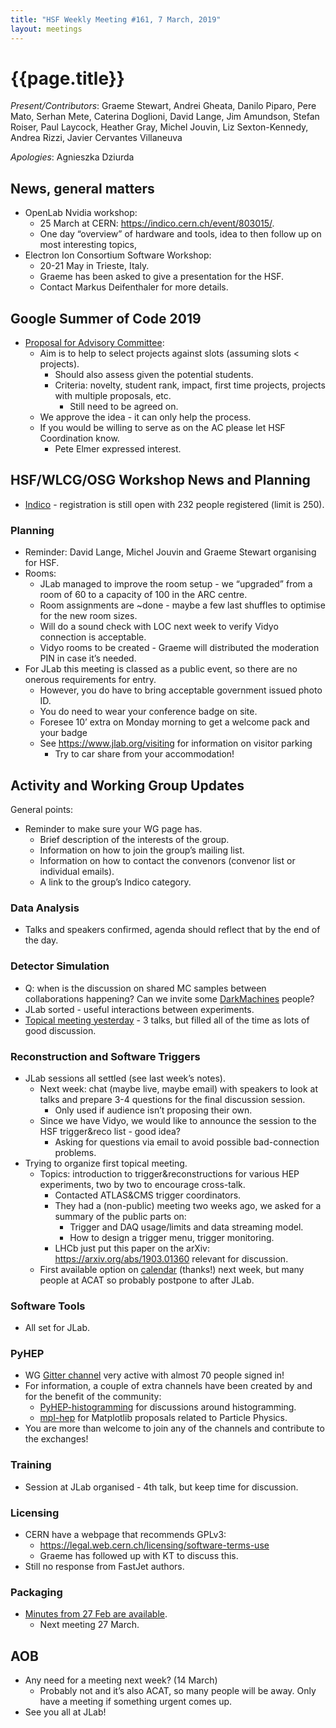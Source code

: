 ```yaml
---
title: "HSF Weekly Meeting #161, 7 March, 2019"
layout: meetings
---
```


# {{page.title}}

*Present/Contributors*: Graeme Stewart, Andrei Gheata, Danilo Piparo,
Pere Mato, Serhan Mete, Caterina Doglioni, David Lange, Jim Amundson,
Stefan Roiser, Paul Laycock, Heather Gray, Michel Jouvin, Liz
Sexton-Kennedy, Andrea Rizzi, Javier Cervantes Villaneuva

*Apologies*: Agnieszka Dziurda

## News, general matters
  - OpenLab Nvidia workshop:
      - 25 March at CERN:
        [<span class="underline">https://indico.cern.ch/event/803015/</span>](https://indico.cern.ch/event/803015/).
      - One day “overview” of hardware and tools, idea to then follow
        up on most interesting topics,
  - Electron Ion Consortium Software Workshop:
      - 20-21 May in Trieste, Italy.
      - Graeme has been asked to give a presentation for the HSF.
      - Contact Markus Deifenthaler for more details.

## Google Summer of Code 2019
  - [<span class="underline">Proposal for Advisory
    Committee</span>](https://docs.google.com/document/d/17ifO0i4O5JsBVKkcx3j75Z_iW2bXFnCbqFB2YirlJQw/edit?usp=sharing):
      - Aim is to help to select projects against slots (assuming
        slots \< projects).
          - Should also assess given the potential students.
          - Criteria: novelty, student rank, impact, first time
            projects, projects with multiple proposals, etc.
              - Still need to be agreed on.
      - We approve the idea - it can only help the process.
      - If you would be willing to serve as on the AC please let HSF
        Coordination know.
          - Pete Elmer expressed
    interest.

## HSF/WLCG/OSG Workshop News and Planning
  - [<span class="underline">Indico</span>](https://indico.cern.ch/event/759388/) -
    registration is still open with 232 people registered (limit is 250).

### Planning
  - Reminder: David Lange, Michel Jouvin and Graeme Stewart organising
    for HSF.
  - Rooms:
      - JLab managed to improve the room setup - we “upgraded” from a
        room of 60 to a capacity of 100 in the ARC centre.
      - Room assignments are \~done - maybe a few last shuffles to
        optimise for the new room sizes.
      - Will do a sound check with LOC next week to verify Vidyo
        connection is acceptable.
      - Vidyo rooms to be created - Graeme will distributed the
        moderation PIN in case it’s needed.
  - For JLab this meeting is classed as a public event, so there are
    no onerous requirements for entry.
      - However, you do have to bring acceptable government issued
        photo ID.
      - You do need to wear your conference badge on site.
      - Foresee 10’ extra on Monday morning to get a welcome pack and
        your badge
      - See
        [<span class="underline">https://www.jlab.org/visiting</span>](https://www.jlab.org/visiting)
        for information on visitor parking
          - Try to car share from your accommodation\!

## Activity and Working Group Updates
General points:
  - Reminder to make sure your WG page has.
      - Brief description of the interests of the group.
      - Information on how to join the group’s mailing list.
      - Information on how to contact the convenors (convenor list or
        individual emails).
      - A link to the group’s Indico category.

### Data Analysis
  - Talks and speakers confirmed, agenda should reflect that by the
    end of the day.

### Detector Simulation
  - Q: when is the discussion on shared MC samples between
    collaborations happening? Can we invite some
    [<span class="underline">DarkMachines</span>](http://darkmachines.org)
    people?
  - JLab sorted - useful interactions between experiments.
  - [<span class="underline">Topical meeting
    yesterday</span>](https://indico.cern.ch/event/782508/) - 3 talks,
    but filled all of the time as lots of good discussion.

### Reconstruction and Software Triggers
  - JLab sessions all settled (see last week’s notes).
      - Next week: chat (maybe live, maybe email) with speakers to
        look at talks and prepare 3-4 questions for the final
        discussion session.
          - Only used if audience isn’t proposing their own.
      - Since we have Vidyo, we would like to announce the session to
        the HSF trigger&reco list - good idea?
          - Asking for questions via email to avoid possible
            bad-connection problems.
  - Trying to organize first topical meeting.
      - Topics: introduction to trigger&reconstructions for various
        HEP experiments, two by two to encourage cross-talk.
          - Contacted ATLAS&CMS trigger coordinators.
          - They had a (non-public) meeting two weeks ago, we asked
            for a summary of the public parts on:
              - Trigger and DAQ usage/limits and data streaming model.
              - How to design a trigger menu, trigger monitoring.
          - LHCb just put this paper on the arXiv:
            [<span class="underline">https://arxiv.org/abs/1903.01360</span>](https://arxiv.org/abs/1903.01360)
            relevant for discussion.
      - First available option on
        [<span class="underline">calendar</span>](https://calendar.google.com/calendar/embed?src=e4v33e1a1drbncdle1n03ahpcs%40group.calendar.google.com&ctz=Europe%2FRome)
        (thanks\!) next week, but many people at ACAT so probably
        postpone to after JLab.

### Software Tools
  - All set for JLab.

### PyHEP
  - WG [<span class="underline">Gitter
    channel</span>](https://gitter.im/HSF/PyHEP) very active with
    almost 70 people signed in\!
  - For information, a couple of extra channels have been created by
    and for the benefit of the
        community:
      - [<span class="underline">PyHEP-histogramming</span>](https://gitter.im/HSF/PyHEP-histogramming)
        for discussions around
        histogramming.
      - [<span class="underline">mpl-hep</span>](https://gitter.im/HSF/mpl-hep)
        for Matplotlib proposals related to Particle Physics.
  - You are more than welcome to join any of the channels and
    contribute to the exchanges\!

### Training
  - Session at JLab organised - 4th talk, but keep time for
    discussion.

### Licensing
  - CERN have a webpage that recommends
        GPLv3:
      - [<span class="underline">https://legal.web.cern.ch/licensing/software-terms-use</span>](https://legal.web.cern.ch/licensing/software-terms-use)
      - Graeme has followed up with KT to discuss this.
  - Still no response from FastJet authors.

### Packaging
  - [<span class="underline">Minutes from 27 Feb are
    available</span>](https://hepsoftwarefoundation.org/organization/2019/02/27/packaging.html).
      - Next meeting 27 March.

## AOB
  - Any need for a meeting next week? (14 March)
      - Probably not and it’s also ACAT, so many people will be away.
        Only have a meeting if something urgent comes up.
  - See you all at JLab\!
